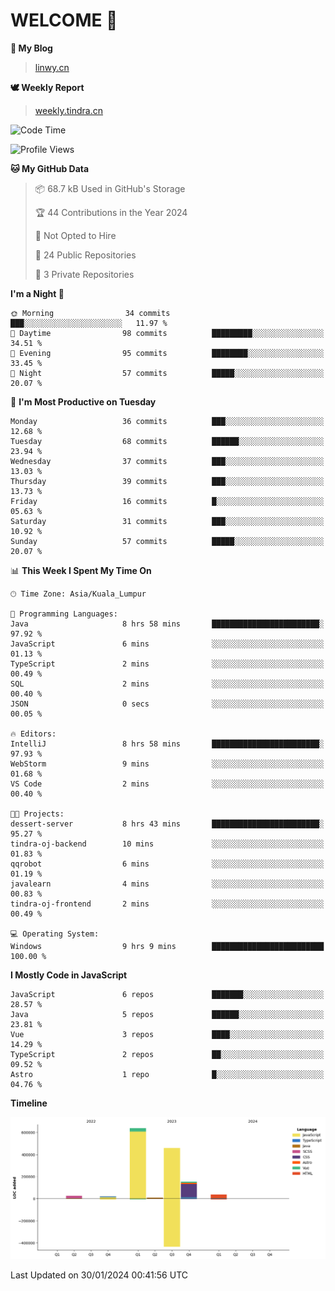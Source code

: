 # WELCOME 👋

**🐶 My Blog**
> [linwy.cn](linwy.cn)

**🕊️ Weekly Report**
> [weekly.tindra.cn](weekly.tindra.cn)
<!--START_SECTION:waka-->
![Code Time](http://img.shields.io/badge/Code%20Time-803%20hrs%2023%20mins-blue)

![Profile Views](http://img.shields.io/badge/Profile%20Views-0-blue)

**🐱 My GitHub Data** 

> 📦 68.7 kB Used in GitHub's Storage 
 > 
> 🏆 44 Contributions in the Year 2024
 > 
> 🚫 Not Opted to Hire
 > 
> 📜 24 Public Repositories 
 > 
> 🔑 3 Private Repositories 
 > 
**I'm a Night 🦉** 

```text
🌞 Morning                34 commits          ███░░░░░░░░░░░░░░░░░░░░░░   11.97 % 
🌆 Daytime                98 commits          █████████░░░░░░░░░░░░░░░░   34.51 % 
🌃 Evening                95 commits          ████████░░░░░░░░░░░░░░░░░   33.45 % 
🌙 Night                  57 commits          █████░░░░░░░░░░░░░░░░░░░░   20.07 % 
```
📅 **I'm Most Productive on Tuesday** 

```text
Monday                   36 commits          ███░░░░░░░░░░░░░░░░░░░░░░   12.68 % 
Tuesday                  68 commits          ██████░░░░░░░░░░░░░░░░░░░   23.94 % 
Wednesday                37 commits          ███░░░░░░░░░░░░░░░░░░░░░░   13.03 % 
Thursday                 39 commits          ███░░░░░░░░░░░░░░░░░░░░░░   13.73 % 
Friday                   16 commits          █░░░░░░░░░░░░░░░░░░░░░░░░   05.63 % 
Saturday                 31 commits          ███░░░░░░░░░░░░░░░░░░░░░░   10.92 % 
Sunday                   57 commits          █████░░░░░░░░░░░░░░░░░░░░   20.07 % 
```


📊 **This Week I Spent My Time On** 

```text
🕑︎ Time Zone: Asia/Kuala_Lumpur

💬 Programming Languages: 
Java                     8 hrs 58 mins       ████████████████████████░   97.92 % 
JavaScript               6 mins              ░░░░░░░░░░░░░░░░░░░░░░░░░   01.13 % 
TypeScript               2 mins              ░░░░░░░░░░░░░░░░░░░░░░░░░   00.49 % 
SQL                      2 mins              ░░░░░░░░░░░░░░░░░░░░░░░░░   00.40 % 
JSON                     0 secs              ░░░░░░░░░░░░░░░░░░░░░░░░░   00.05 % 

🔥 Editors: 
IntelliJ                 8 hrs 58 mins       ████████████████████████░   97.93 % 
WebStorm                 9 mins              ░░░░░░░░░░░░░░░░░░░░░░░░░   01.68 % 
VS Code                  2 mins              ░░░░░░░░░░░░░░░░░░░░░░░░░   00.40 % 

🐱‍💻 Projects: 
dessert-server           8 hrs 43 mins       ████████████████████████░   95.27 % 
tindra-oj-backend        10 mins             ░░░░░░░░░░░░░░░░░░░░░░░░░   01.83 % 
qqrobot                  6 mins              ░░░░░░░░░░░░░░░░░░░░░░░░░   01.19 % 
javalearn                4 mins              ░░░░░░░░░░░░░░░░░░░░░░░░░   00.83 % 
tindra-oj-frontend       2 mins              ░░░░░░░░░░░░░░░░░░░░░░░░░   00.49 % 

💻 Operating System: 
Windows                  9 hrs 9 mins        █████████████████████████   100.00 % 
```

**I Mostly Code in JavaScript** 

```text
JavaScript               6 repos             ███████░░░░░░░░░░░░░░░░░░   28.57 % 
Java                     5 repos             ██████░░░░░░░░░░░░░░░░░░░   23.81 % 
Vue                      3 repos             ████░░░░░░░░░░░░░░░░░░░░░   14.29 % 
TypeScript               2 repos             ██░░░░░░░░░░░░░░░░░░░░░░░   09.52 % 
Astro                    1 repo              █░░░░░░░░░░░░░░░░░░░░░░░░   04.76 % 
```



**Timeline**

![Lines of Code chart](https://raw.githubusercontent.com/rieraa/rieraa/main/assets/bar_graph.png)


 Last Updated on 30/01/2024 00:41:56 UTC
<!--END_SECTION:waka-->
